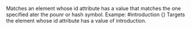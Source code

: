 Matches an element whose id attribute has a value that matches the one specified ater the pounr or hash symbol. Exampe: #introduction {} Targets the element whose id attribute has a value of introduction.